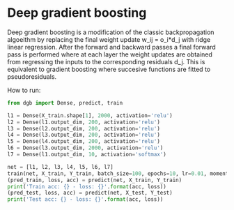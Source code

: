 # Deep gradient boosting
Deep gradient boosting is a modification of the classic backpropagation algoeithm by replacing the final weight update w_ij = o_i*d_j with ridge linear regression. After the forward and backward passes a final forward pass is performed where at each layer the weight updates are obtained from regressing the inputs to the corresponding residuals d_j. This is equivalent to gradient boosting where succesive functions are fitted to pseudoresiduals.

How to run:

```python
from dgb import Dense, predict, train

l1 = Dense(X_train.shape[1], 2000, activation='relu')
l2 = Dense(l1.output_dim, 200, activation='relu')
l3 = Dense(l2.output_dim, 200, activation='relu')
l4 = Dense(l3.output_dim, 200, activation='relu')
l5 = Dense(l4.output_dim, 200, activation='relu')
l6 = Dense(l3.output_dim, 2000, activation='relu')
l7 = Dense(l1.output_dim, 10, activation='softmax')

net = [l1, l2, l3, l4, l5, l6, l7]
train(net, X_train, Y_train, batch_size=100, epochs=10, lr=0.01, momentum=0., decay=0., verbose=100)
(pred_train, loss, acc) = predict(net, X_train, Y_train)
print('Train acc: {} - loss: {}'.format(acc, loss))
(pred_test, loss, acc) = predict(net, X_test, Y_test)
print('Test acc: {} - loss: {}'.format(acc, loss))
```
